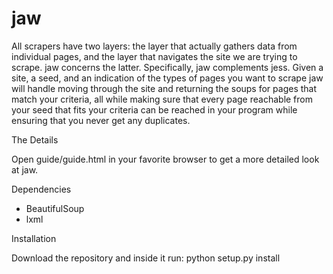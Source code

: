 # jaw

All scrapers have two layers: the layer that actually gathers data from individual
pages, and the layer that navigates the site we are trying to scrape.
jaw concerns the latter. Specifically, jaw complements jess. Given a site, a seed, 
and an indication of the types of pages you want to scrape jaw will handle moving 
through the site and returning the soups for pages that match your criteria, all 
while making sure that every page reachable from your seed that fits your criteria 
can be reached in your program while ensuring that you never get any duplicates.

The Details

Open guide/guide.html in your favorite browser to get a more detailed look at jaw.

Dependencies

 * BeautifulSoup
 * lxml

Installation

Download the repository and inside it run: python setup.py install
